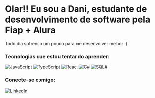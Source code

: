 # Olar!! Eu sou a Dani, estudante de desenvolvimento de software pela Fiap + Alura

Todo dia sofrendo um pouco para me desenvolver melhor :) 

### Tecnologias que estou tentando aprender:
![JavaScript](https://img.shields.io/badge/-JavaScript-F7DF1E?style=flat-square&logo=javascript&logoColor=black)
![TypeScript](https://img.shields.io/badge/-TypeScript-007ACC?style=flat-square&logo=typescript&logoColor=white)
![React](https://img.shields.io/badge/-React-61DAFB?style=flat-square&logo=react&logoColor=black)
![C#](https://img.shields.io/badge/-C%23-239120?style=flat-square&logo=c-sharp&logoColor=white)
![SQL#](https://img.shields.io/badge/-C%23-239120?style=flat-square&logo=c-sharp&logoColor=white](https://miro.medium.com/v2/resize:fit:828/format:webp/0*HG5EWXll_QCdu02-))


### Conecte-se comigo:
[![LinkedIn](https://img.shields.io/badge/LinkedIn-blue?style=for-the-badge&logo=linkedin&logoColor=white)](https://www.linkedin.com/in/danieli-baviera/)


<!--
**danibaviera/danibaviera** is a ✨ _special_ ✨ repository because its `README.md` (this file) appears on your GitHub profile.

Here are some ideas to get you started:

- 🔭 I’m currently working on ...
- 🌱 I’m currently learning ...
- 👯 I’m looking to collaborate on ...
- 🤔 I’m looking for help with ...
- 💬 Ask me about ...
- 📫 How to reach me: ...
- 😄 Pronouns: ...
- ⚡ Fun fact: ...
-->
